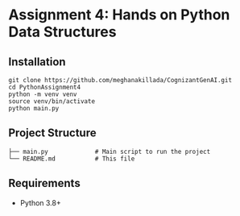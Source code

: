 # Assignment 4: Hands on Python Data Structures

## Installation
```
git clone https://github.com/meghanakillada/CognizantGenAI.git
cd PythonAssignment4
python -m venv venv
source venv/bin/activate
python main.py
```

## Project Structure
```
├── main.py             # Main script to run the project
└── README.md           # This file
```

## Requirements
- Python 3.8+